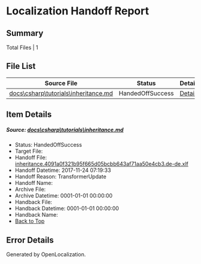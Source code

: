 # <a name='report-top'></a> Localization Handoff Report

## Summary
 Total Files | 1

## File List
 Source File | Status | Details 
 ----------- | ------ | ------- 
 [docs\csharp\tutorials\inheritance.md](https://github.com/OpenLocalizationTestOrg/docs/blob/75444267cc262dcdfc807db05b2441b78c986800/docs/csharp/tutorials/inheritance.md) | HandedOffSuccess | [Details](#0c76bbcc8e60a2739b8c2735b3576842bd4f094218957)

## Item Details
##### <a name='0c76bbcc8e60a2739b8c2735b3576842bd4f094218957'></a> Source: [docs\csharp\tutorials\inheritance.md](https://github.com/OpenLocalizationTestOrg/docs/blob/75444267cc262dcdfc807db05b2441b78c986800/docs/csharp/tutorials/inheritance.md)
* Status: HandedOffSuccess
* Target File: 
* Handoff File: [inheritance.4091a0f321b95f665d05bcbb643af71aa50e4cb3.de-de.xlf](https://github.com/OpenLocalizationTestOrg/docs.handoff/blob/ada0f1b440548372484339da7ddd2c88b0ab8a5d/ol-handoff/OpenLocalizationTestOrg/docs.de-de/master/vbcs_hi-ht/inheritance.4091a0f321b95f665d05bcbb643af71aa50e4cb3.de-de.xlf)
* Handoff Datetime: 2017-11-24 07:19:33
* Handoff Reason: TransformerUpdate
* Handoff Name: 
* Archive File: 
* Archive Datetime: 0001-01-01 00:00:00
* Handback File: 
* Handback Datetime: 0001-01-01 00:00:00
* Handback Name: 
* [Back to Top](#report-top)


## Error Details

Generated by OpenLocalization.

